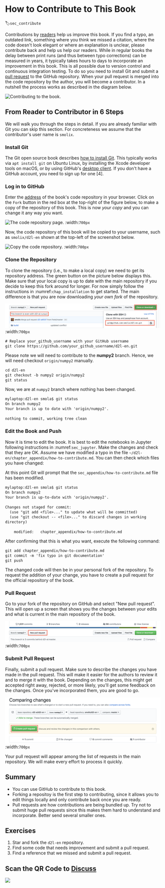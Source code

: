 # How to Contribute to This Book
:label:`sec_contribute`

Contributions by [readers](https://github.com/d2l-ai/d2l-en/graphs/contributors) help us improve this book. If you find a typo, an outdated link, something where you think we missed a citation, where the code doesn't look elegant or where an explanation is unclear, please contribute back and help us help our readers. While in regular books the delay between print runs (and thus between typo corrections) can be measured in years, it typically takes hours to days to incorporate an improvement in this book. This is all possible due to version control and continuous integration testing. To do so you need to install Git and submit a [pull request](https://github.com/d2l-ai/d2l-en/pulls) to the GitHub repository. When your pull request is merged into the code repository by the author, you will become a contributor. In a nutshell the process works as described in the diagram below.

![Contributing to the book.](../img/contribute.svg)

## From Reader to Contributor in 6 Steps

We will walk you through the steps in detail. If you are already familiar with Git you can skip this section. For concreteness we assume that the contributor's user name is `smolix`.

### Install Git

The Git open source book describes [how to install Git](https://git-scm.com/book/zh/v2). This typically works via `apt install git` on Ubuntu Linux, by installing the Xcode developer tools on macOS, or by using GitHub's [desktop client](https://desktop.github.com). If you don't have a GitHub account, you need to sign up for one [4].

### Log in to GitHub

Enter the [address](https://github.com/d2l-ai/d2l-en/) of the book's code repository in your browser. Click on the `Fork` button in the red box at the top-right of the figure below, to make a copy of the repository of this book. This is now *your copy* and you can change it any way you want.

![The code repository page.](../img/git-fork.png)
:width:`700px`

Now, the code repository of this book will be copied to your username, such as `smolix/d2l-en` shown at the top-left of the screenshot below.

![Copy the code repository.](../img/git-forked.png)
:width:`700px`

### Clone the Repository

To clone the repository (i.e., to make a local copy) we need to get its repository address. The green button on the picture below displays this. Make sure that your local copy is up to date with the main repository if you decide to keep this fork around for longer. For now simply follow the instructions in :numref:`chap_installation` to get started. The main difference is that you are now downloading *your own fork* of the repository.

![ Git clone. ](../img/git-clone-numpy2.png)
:width:`700px`

```
# Replace your_github_username with your GitHub username
git clone https://github.com/your_github_username/d2l-en.git
```

Please note we will need to contribute to the **numpy2** branch. Hence, we will need checkout `origin/numpy2` manually.

```
cd d2l-en
git checkout -b numpy2 origin/numpy2
git status
```

Now, we are at `numpy2` branch where nothing has been changed.
```
mylaptop:d2l-en smola$ git status
On branch numpy2
Your branch is up to date with 'origin/numpy2'.

nothing to commit, working tree clean
```

### Edit the Book and Push

Now it is time to edit the book. It is best to edit the notebooks in Jupyter following instructions in :numref:`sec_jupyter`. Make the changes and check that they are OK. Assume we have modified a typo in the file `~/d2l-en/chapter_appendix/how-to-contribute.md`.
You can then check which files you have changed:

At this point Git will prompt that the `sec_appendix/how-to-contribute.md` file has been modified.

```
mylaptop:d2l-en smola$ git status
On branch numpy2
Your branch is up-to-date with 'origin/numpy2'.

Changes not staged for commit:
  (use "git add <file>..." to update what will be committed)
  (use "git checkout -- <file>..." to discard changes in working directory)

	modified:   chapter_appendix/how-to-contribute.md
```

After confirming that this is what you want, execute the following command:

```
git add chapter_appendix/how-to-contribute.md
git commit -m 'fix typo in git documentation'
git push
```

The changed code will then be in your personal fork of the repository. To request the addition of your change, you have to create a pull request for the official repository of the book.

### Pull Request

Go to your fork of the repository on GitHub and select "New pull request". This will open up a screen that shows you the changes between your edits and what is current in the main repository of the book.

![Pull Request.](../img/git-newpr-numpy2.png)
:width:`700px`


### Submit Pull Request

Finally, submit a pull request. Make sure to describe the changes you have made in the pull request. This will make it easier for the authors to review it and to merge it with the book. Depending on the changes, this might get accepted right away, rejected, or more likely, you'll get some feedback on the changes. Once you've incorporated them, you are good to go.

![Create Pull Request.](../img/git-createpr-numpy2.png)
:width:`700px`

Your pull request will appear among the list of requests in the main repository. We will make every effort to process it quickly.

## Summary

* You can use GitHub to contribute to this book.
* Forking a repositoy is the first step to contributing, since it allows you to edit things locally and only contribute back once you are ready.
* Pull requests are how contributions are being bundled up. Try not to submit huge pull requests since this makes them hard to understand and incorporate. Better send several smaller ones.

## Exercises

1. Star and fork the `d2l-en` repository.
1. Find some code that needs improvement and submit a pull request.
1. Find a reference that we missed and submit a pull request.

## Scan the QR Code to [Discuss](https://discuss.mxnet.io/t/how-to-contribute-to-this-book/2401)

![](../img/qr_how-to-contribute.svg)
